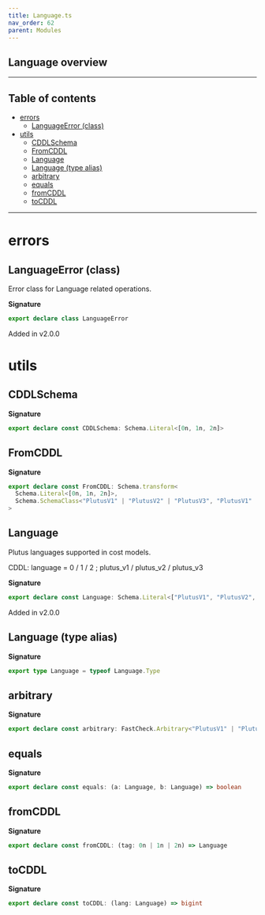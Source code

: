 ```yaml
---
title: Language.ts
nav_order: 62
parent: Modules
---
```


## Language overview

---

<h2 class="text-delta">Table of contents</h2>

- [errors](#errors)
  - [LanguageError (class)](#languageerror-class)
- [utils](#utils)
  - [CDDLSchema](#cddlschema)
  - [FromCDDL](#fromcddl)
  - [Language](#language)
  - [Language (type alias)](#language-type-alias)
  - [arbitrary](#arbitrary)
  - [equals](#equals)
  - [fromCDDL](#fromcddl-1)
  - [toCDDL](#tocddl)

---

# errors

## LanguageError (class)

Error class for Language related operations.

**Signature**

```ts
export declare class LanguageError
```

Added in v2.0.0

# utils

## CDDLSchema

**Signature**

```ts
export declare const CDDLSchema: Schema.Literal<[0n, 1n, 2n]>
```

## FromCDDL

**Signature**

```ts
export declare const FromCDDL: Schema.transform<
  Schema.Literal<[0n, 1n, 2n]>,
  Schema.SchemaClass<"PlutusV1" | "PlutusV2" | "PlutusV3", "PlutusV1" | "PlutusV2" | "PlutusV3", never>
>
```

## Language

Plutus languages supported in cost models.

CDDL: language = 0 / 1 / 2 ; plutus_v1 / plutus_v2 / plutus_v3

**Signature**

```ts
export declare const Language: Schema.Literal<["PlutusV1", "PlutusV2", "PlutusV3"]>
```

Added in v2.0.0

## Language (type alias)

**Signature**

```ts
export type Language = typeof Language.Type
```

## arbitrary

**Signature**

```ts
export declare const arbitrary: FastCheck.Arbitrary<"PlutusV1" | "PlutusV2" | "PlutusV3">
```

## equals

**Signature**

```ts
export declare const equals: (a: Language, b: Language) => boolean
```

## fromCDDL

**Signature**

```ts
export declare const fromCDDL: (tag: 0n | 1n | 2n) => Language
```

## toCDDL

**Signature**

```ts
export declare const toCDDL: (lang: Language) => bigint
```
